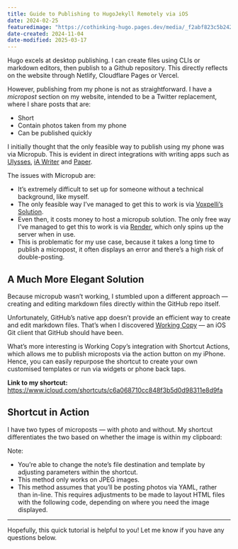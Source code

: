 ```yaml
---
title: Guide to Publishing to HugoJekyll Remotely via iOS
date: 2024-02-25
featuredimage: "https://cothinking-hugo.pages.dev/media/_f2abf823c5b2428c65fdc90219d9f969_MD5.jpg"
date-created: 2024-11-04
date-modified: 2025-03-17
---
```


Hugo excels at desktop publishing. I can create files using CLIs or markdown editors, then publish to a Github repository. This directly reflects on the website through Netlify, Cloudflare Pages or Vercel.

However, publishing from my phone is not as straightforward. I have a _micropost_ section on my website, intended to be a Twitter replacement, where I share posts that are:

- Short
- Contain photos taken from my phone
- Can be published quickly

I initially thought that the only feasible way to publish using my phone was via Micropub. This is evident in direct integrations with writing apps such as [Ulysses](https://ulysses.app/), [iA Writer](https://ia.net/) and [Paper](https://papereditor.app/).

The issues with Micropub are:

- It’s extremely difficult to set up for someone without a technical background, like myself.
- The only feasible way I’ve managed to get this to work is via [Voxpelli’s Solution](https://github.com/voxpelli/webpage-micropub-to-github).
- Even then, it costs money to host a micropub solution. The only free way I’ve managed to get this to work is via [Render](https://render.com/), which only spins up the server when in use.
- This is problematic for my use case, because it takes a long time to publish a micropost, it often displays an error and there’s a high risk of double-posting.

## A Much More Elegant Solution

Because micropub wasn’t working, I stumbled upon a different approach — creating and editing markdown files directly within the GitHub repo itself.

Unfortunately, GitHub’s native app doesn’t provide an efficient way to create and edit markdown files. That’s when I discovered [Working Copy](https://workingcopy.app/) — an iOS Git client that GitHub should have been.

What’s more interesting is Working Copy’s integration with Shortcut Actions, which allows me to publish microposts via the action button on my iPhone. Hence, you can easily repurpose the shortcut to create your own customised templates or run via widgets or phone back taps.

**Link to my shortcut:** <https://www.icloud.com/shortcuts/c6a068710cc848f3b5d0d98311e8d9fa>

## Shortcut in Action

I have two types of microposts — with photo and without. My shortcut differentiates the two based on whether the image is within my clipboard:

Note:

- You’re able to change the note’s file destination and template by adjusting parameters within the shortcut.
- This method only works on JPEG images.
- This method assumes that you’ll be posting photos via YAML, rather than in-line. This requires adjustments to be made to layout HTML files with the following code, depending on where you need the image displayed.

---

Hopefully, this quick tutorial is helpful to you! Let me know if you have any questions below.
